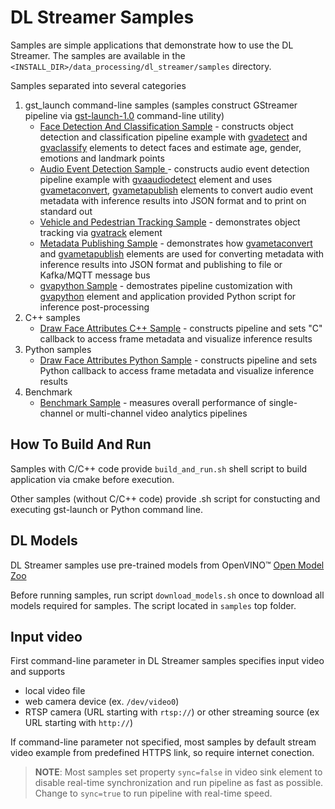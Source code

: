 # DL Streamer Samples

Samples are simple applications that demonstrate how to use the DL Streamer. The samples are available in the `<INSTALL_DIR>/data_processing/dl_streamer/samples` directory.

Samples separated into several categories
1. gst_launch command-line samples (samples construct GStreamer pipeline via [gst-launch-1.0](https://gstreamer.freedesktop.org/documentation/tools/gst-launch.html) command-line utility)
    * [Face Detection And Classification Sample](./gst_launch/face_detection_and_classification/README.md) - constructs object detection and classification pipeline example with [gvadetect](https://github.com/openvinotoolkit/dlstreamer_gst/wiki/gvadetect) and [gvaclassify](https://github.com/openvinotoolkit/dlstreamer_gst/wiki/gvaclassify) elements to detect faces and estimate age, gender, emotions and landmark points
    * [Audio Event Detection Sample ](./gst_launch/audio_detect/README.md) - constructs audio event detection pipeline example with [gvaaudiodetect](https://github.com/openvinotoolkit/dlstreamer_gst/wiki/gvaaudiodetect) element and uses  [gvametaconvert](https://github.com/openvinotoolkit/dlstreamer_gst/wiki/gvametaconvert), [gvametapublish](https://github.com/openvinotoolkit/dlstreamer_gst/wiki/gvametapublish) elements to convert audio event metadata with inference results into JSON format and to print on standard out
    * [Vehicle and Pedestrian Tracking Sample](./gst_launch/vehicle_pedestrian_tracking/README.md) - demonstrates object tracking via [gvatrack](https://github.com/openvinotoolkit/dlstreamer_gst/wiki/gvatrack) element
    * [Metadata Publishing Sample](./gst_launch/metapublish/README.md) - demonstrates how [gvametaconvert](https://github.com/openvinotoolkit/dlstreamer_gst/wiki/gvametaconvert) and [gvametapublish](https://github.com/openvinotoolkit/dlstreamer_gst/wiki/gvametapublish) elements are used for converting metadata with inference results into JSON format and publishing to file or Kafka/MQTT message bus
    * [gvapython Sample](./gst_launch/gvapython/face_detection_and_classification/README.md) - demostrates pipeline customization with [gvapython](https://github.com/openvinotoolkit/dlstreamer_gst/wiki/gvapython) element and application provided Python script for inference post-processing
2. C++ samples
    * [Draw Face Attributes C++ Sample](./cpp/draw_face_attributes/README.md) - constructs pipeline and sets "C" callback to access frame metadata and visualize inference results
3. Python samples
    * [Draw Face Attributes Python Sample](./python/draw_face_attributes/README.md) - constructs pipeline and sets Python callback to access frame metadata and visualize inference results
4. Benchmark
    * [Benchmark Sample](./benchmark/README.md) - measures overall performance of single-channel or multi-channel video analytics pipelines

## How To Build And Run

Samples with C/C++ code provide `build_and_run.sh` shell script to build application via cmake before execution.

Other samples (without C/C++ code) provide .sh script for constucting and executing gst-launch or Python command line.

## DL Models

DL Streamer samples use pre-trained models from OpenVINO™ [Open Model Zoo](https://github.com/openvinotoolkit/open_model_zoo)

Before running samples, run script `download_models.sh` once to download all models required for samples. The script located in `samples` top folder.

## Input video

First command-line parameter in DL Streamer samples specifies input video and supports
* local video file
* web camera device (ex. `/dev/video0`)
* RTSP camera (URL starting with `rtsp://`) or other streaming source (ex URL starting with `http://`)

If command-line parameter not specified, most samples by default stream video example from predefined HTTPS link, so require internet conection.

> **NOTE**: Most samples set property `sync=false` in video sink element to disable real-time synchronization and run pipeline as fast as possible. Change to `sync=true` to run pipeline with real-time speed.
